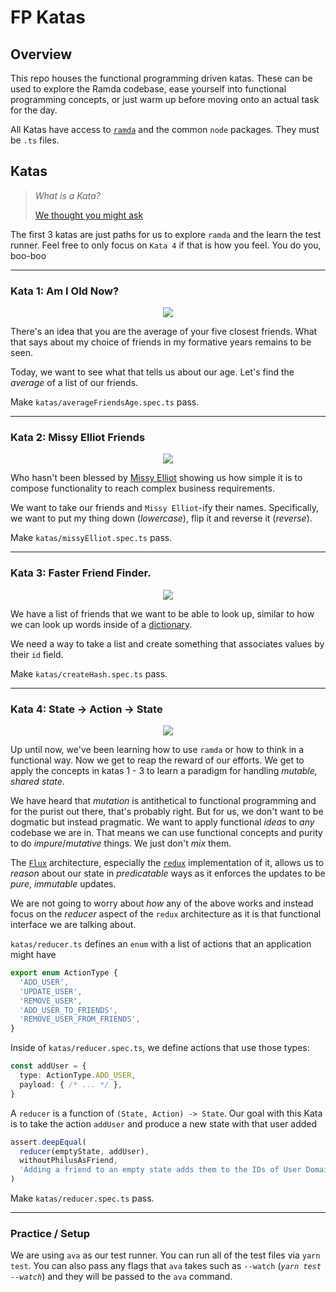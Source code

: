 # FP Katas

## Overview

This repo houses the functional programming driven katas. These can be
used to explore the Ramda codebase, ease yourself into functional programming
concepts, or just warm up before moving onto an actual task for the day.

All Katas have access to [`ramda`](https://ramdajs.com/docs/) and the common
`node` packages. They must be `.ts` files.

## Katas

> _What is a Kata?_
>
> [We thought you might ask](https://en.wikipedia.org/wiki/Kata_(programming))

The first 3 katas are just paths for us to explore `ramda` and the learn the test
runner. Feel free to only focus on `Kata 4` if that is how you feel. You do you, boo-boo

---

### Kata 1: Am I Old Now?

<p align="center">
  <img src="https://pics.me.me/thumb_am-lout-oftouch-ill-hi-no-its-the-children-who-are-43435485.png" />
</p>

There's an idea that you are the average of your five closest friends. What that says about my
choice of friends in my formative years remains to be seen.

Today, we want to see what that tells us about our age. Let's find the _average_ of a list of
our friends.

Make `katas/averageFriendsAge.spec.ts` pass.

---

### Kata 2: Missy Elliot Friends

<p align="center">
  <img src="https://i2.wp.com/28.media.tumblr.com/tumblr_lxygzyiFqI1r98leoo1_500.gif?resize=500%2C281&quality=100" />
</p>

Who hasn't been blessed by [Missy Elliot](https://www.youtube.com/watch?v=cjIvu7e6Wq8) showing us how simple it is
to compose functionality to reach complex business requirements.

We want to take our friends and `Missy Elliot`-ify their names. Specifically, we want to put my thing down (_lowercase_), flip it and reverse it (_reverse_).

Make `katas/missyElliot.spec.ts` pass.

---

### Kata 3: Faster Friend Finder.

<p align="center">
  <img src="https://media2.giphy.com/media/l2Je66zG6mAAZxgqI/giphy.gif" />
</p>

We have a list of friends that we want to be able to look up, similar to how
we can look up words inside of a [dictionary](https://en.wikipedia.org/wiki/Associative_array). 

We need a way to take a list and create something that associates values by their `id` field.

Make `katas/createHash.spec.ts` pass.

---

### Kata 4: State -> Action -> State

<p align="center">
  <img src="https://encrypted-tbn0.gstatic.com/images?q=tbn%3AANd9GcRvzku4Co5DYgPI_dYhvxdZSVbslf5WcXH6d0QM1uth99CCtE1c&usqp=CAU" />
</p>

Up until now, we've been learning how to use `ramda` or how to think in a functional way.
Now we get to reap the reward of our efforts. We get to apply the concepts in katas 1 - 3
to learn a paradigm for handling _mutable, shared state_. 

We have heard that _mutation_ is antithetical to functional programming and for the purist
out there, that's probably right. But for us, we don't want to be dogmatic but instead
pragmatic. We want to apply functional _ideas_ to _any_ codebase we are in. That means
we can use functional concepts and purity to do _impure_/_mutative_ things. We
just don't _mix_ them. 

The [`Flux`](https://facebook.github.io/flux/) architecture, especially the [`redux`](https://redux.js.org/)
implementation of it, allows us to _reason_ about our state in _predicatable_ ways as it enforces the
updates to be _pure_, _immutable_ updates.

We are not going to worry about _how_ any of the above works and instead focus on the
_reducer_ aspect of the `redux` architecture as it is that functional interface we are talking
about.

`katas/reducer.ts` defines an `enum` with a list of actions that an application might have

```ts
export enum ActionType {
  'ADD_USER',
  'UPDATE_USER',
  'REMOVE_USER',
  'ADD_USER_TO_FRIENDS',
  'REMOVE_USER_FROM_FRIENDS',
}
```

Inside of `katas/reducer.spec.ts`, we define actions that use those types:

```ts
const addUser = {
  type: ActionType.ADD_USER,
  payload: { /* ... */ },
}
```

A `reducer` is a function of `(State, Action) -> State`. Our goal with this Kata is to
take the action `addUser` and produce a new state with that user added

```ts
assert.deepEqual(
  reducer(emptyState, addUser),
  withoutPhilusAsFriend,
  'Adding a friend to an empty state adds them to the IDs of User Domain'
)
```


Make `katas/reducer.spec.ts` pass.

---

### Practice / Setup

We are using `ava` as our test runner. You can run all of the test files via `yarn test`. You can
also pass any flags that `ava` takes such as `--watch` (_`yarn test --watch`_) and they will be passed
to the `ava` command.
